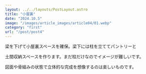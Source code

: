 ```yaml
---
layout: ../../layouts/PostLayout.astro
title: "小屋裏"
date: "2024.10.5"
image: "/images/article_images/article04/01.webp"
category: "first"
url: "/post/post4"
---
```


梁を下げて小屋裏スペースを確保。梁下には柱を立ててパントリーと

土間収納スペースを作ります。まだ柱だけなのでイメージが難しいです。

図面や骨組みの状態で立体的な完成を想像するのは楽しいものです。
